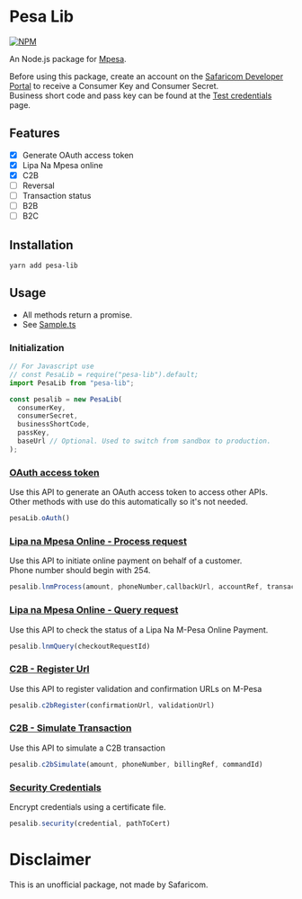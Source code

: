 # Pesa Lib

[![NPM](https://nodei.co/npm/pesa-lib.png)](https://npmjs.org/package/pesa-lib)

An Node.js package for [Mpesa](https://www.safaricom.co.ke/personal/m-pesa).

Before using this package, create an account on the [Safaricom Developer Portal](https://developer.safaricom.co.ke/) to receive a Consumer Key and Consumer Secret.  
Business short code and pass key can be found at the [Test credentials](https://developer.safaricom.co.ke/test_credentials) page.

## Features

* [x] Generate OAuth access token
* [x] Lipa Na Mpesa online
* [x] C2B
* [ ] Reversal
* [ ] Transaction status
* [ ] B2B
* [ ] B2C

## Installation

`yarn add pesa-lib`

## Usage

* All methods return a promise.
* See [Sample.ts](./src/sample.ts)

### Initialization

```Typescript
// For Javascript use
// const PesaLib = require("pesa-lib").default;
import PesaLib from "pesa-lib";

const pesalib = new PesaLib(
  consumerKey,
  consumerSecret,
  businessShortCode,
  passKey,
  baseUrl // Optional. Used to switch from sandbox to production.
);
```

### [OAuth access token](https://developer.safaricom.co.ke/oauth/apis/get/generate-1)

Use this API to generate an OAuth access token to access other APIs.  
Other methods with use do this automatically so it's not needed.

```Typescript
pesaLib.oAuth()
```

### [Lipa na Mpesa Online - Process request](https://developer.safaricom.co.ke/lipa-na-m-pesa-online/apis/post/stkpush/v1/processrequest)

Use this API to initiate online payment on behalf of a customer.  
Phone number should begin with 254.

```Typescript
pesalib.lnmProcess(amount, phoneNumber,callbackUrl, accountRef, transactionDesc)
```

### [Lipa na Mpesa Online - Query request](https://developer.safaricom.co.ke/lipa-na-m-pesa-online/apis/post/stkpushquery/v1/query)

Use this API to check the status of a Lipa Na M-Pesa Online Payment.

```Typescript
pesalib.lnmQuery(checkoutRequestId)
```

### [C2B - Register Url](https://developer.safaricom.co.ke/c2b/apis/post/registerurl)

Use this API to register validation and confirmation URLs on M-Pesa

```Typescript
pesalib.c2bRegister(confirmationUrl, validationUrl)
```

### [C2B - Simulate Transaction](https://developer.safaricom.co.ke/c2b/apis/post/simulate)

Use this API to simulate a C2B transaction

```Typescript
pesalib.c2bSimulate(amount, phoneNumber, billingRef, commandId)
```

### [Security Credentials](https://developer.safaricom.co.ke/docs#security-credentials)

Encrypt credentials using a certificate file.

```Typescript
pesalib.security(credential, pathToCert)
```

# Disclaimer

This is an unofficial package, not made by Safaricom.
